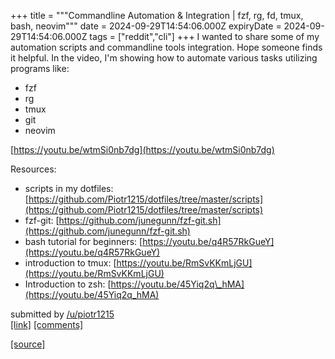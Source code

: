 +++
title = """Commandline Automation & Integration | fzf, rg, fd, tmux, bash, neovim"""
date = 2024-09-29T14:54:06.000Z
expiryDate = 2024-09-29T14:54:06.000Z
tags = ["reddit","cli"]
+++
I wanted to share some of my automation scripts and commandline tools integration. Hope someone finds it helpful. In the video, I'm showing how to automate various tasks utilizing programs like:

*   fzf
*   rg
*   tmux
*   git
*   neovim

[https://youtu.be/wtmSi0nb7dg](https://youtu.be/wtmSi0nb7dg)

Resources:

*   scripts in my dotfiles: [https://github.com/Piotr1215/dotfiles/tree/master/scripts](https://github.com/Piotr1215/dotfiles/tree/master/scripts)
*   fzf-git: [https://github.com/junegunn/fzf-git.sh](https://github.com/junegunn/fzf-git.sh)
*   bash tutorial for beginners: [https://youtu.be/q4R57RkGueY](https://youtu.be/q4R57RkGueY)
*   introduction to tmux: [https://youtu.be/RmSvKKmLjGU](https://youtu.be/RmSvKKmLjGU)
*   Introduction to zsh: [https://youtu.be/45Yiq2q\_hMA](https://youtu.be/45Yiq2q_hMA)

submitted by [/u/piotr1215](https://www.reddit.com/user/piotr1215)  
[\[link\]](https://www.reddit.com/r/commandline/comments/1fs66ah/commandline_automation_integration_fzf_rg_fd_tmux/) [\[comments\]](https://www.reddit.com/r/commandline/comments/1fs66ah/commandline_automation_integration_fzf_rg_fd_tmux/)

[[source]](https://www.reddit.com/r/commandline/comments/1fs66ah/commandline_automation_integration_fzf_rg_fd_tmux/)
